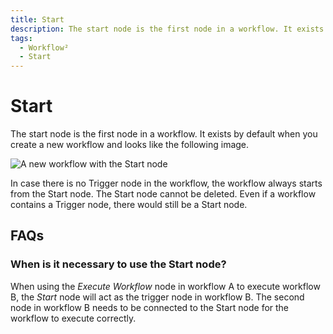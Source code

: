 ```yaml
---
title: Start
description: The start node is the first node in a workflow. It exists by default when you create a new workflow and looks like the following image.
tags:
  - Workflow²
  - Start
---
```


# Start

The start node is the first node in a workflow. It exists by default when you create a new workflow and looks like the following image.

![A new workflow with the Start node](/_images/integrations/core-nodes/start/workflow.png)

In case there is no Trigger node in the workflow, the workflow always starts from the Start node. The Start node cannot be deleted. Even if a workflow contains a Trigger node, there would still be a Start node.


## FAQs

### When is it necessary to use the Start node?

When using the *Execute Workflow* node in workflow A to execute workflow B, the *Start* node will act as the trigger node in workflow B. The second node in workflow B needs to be connected to the Start node for the workflow to execute correctly.




